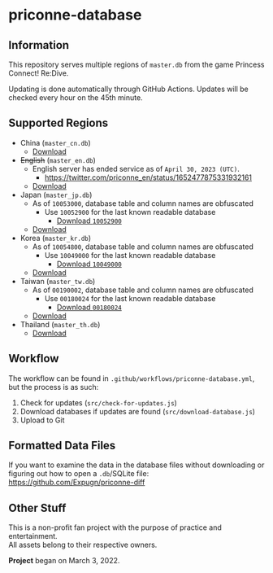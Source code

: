 # priconne-database

## Information
This repository serves multiple regions of `master.db` from the game Princess Connect! Re:Dive.

Updating is done automatically through GitHub Actions. Updates will be checked every hour on the 45th minute.

## Supported Regions
- China (`master_cn.db`)
  - [Download](https://raw.githubusercontent.com/Expugn/priconne-database/master/master_cn.db)
- ~~English~~ (`master_en.db`)
  - English server has ended service as of `April 30, 2023 (UTC)`.
    - <https://twitter.com/priconne_en/status/1652477875331932161>
  - [Download](https://raw.githubusercontent.com/Expugn/priconne-database/master/master_en.db)
- Japan (`master_jp.db`)
  - As of `10053000`, database table and column names are obfuscated
    - Use `10052900` for the last known readable database
      - [Download `10052900`](https://github.com/Expugn/priconne-database/raw/cbe012cf3e6a88ba20ce92099762eb3ea2b971e7/master_jp.db)
  - [Download](https://raw.githubusercontent.com/Expugn/priconne-database/master/master_jp.db)
- Korea (`master_kr.db`)
  - As of `10054800`, database table and column names are obfuscated
    - Use `10049000` for the last known readable database
      - [Download `10049000`](https://github.com/Expugn/priconne-database/raw/3f64e986b647847fb3c833f03905b7e5adcfb0db/master_kr.db)
  - [Download](https://raw.githubusercontent.com/Expugn/priconne-database/master/master_kr.db)
- Taiwan (`master_tw.db`)
  - As of `00190002`, database table and column names are obfuscated
    - Use `00180024` for the last known readable database
      - [Download `00180024`](https://github.com/Expugn/priconne-database/raw/c55a2de6a973f98fd1486808779272a279f89458/master_tw.db)
  - [Download](https://raw.githubusercontent.com/Expugn/priconne-database/master/master_tw.db)
- Thailand (`master_th.db`)
  - [Download](https://raw.githubusercontent.com/Expugn/priconne-database/master/master_th.db)

## Workflow
The workflow can be found in `.github/workflows/priconne-database.yml`, but the process is as such:
1. Check for updates (`src/check-for-updates.js`)
2. Download databases if updates are found (`src/download-database.js`)
3. Upload to Git

## Formatted Data Files
If you want to examine the data in the database files without downloading or figuring out how to open a `.db`/SQLite file:<br/>
<https://github.com/Expugn/priconne-diff>

## Other Stuff
This is a non-profit fan project with the purpose of practice and entertainment.<br/>
All assets belong to their respective owners.

**Project** began on March 3, 2022.
